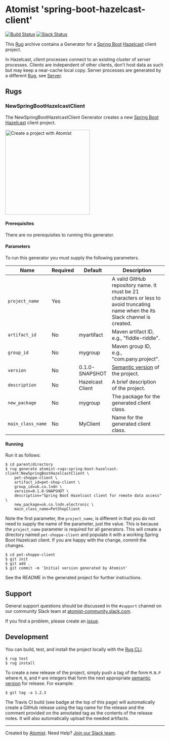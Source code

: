 # Atomist 'spring-boot-hazelcast-client'

[![Build Status](https://travis-ci.org/atomist-rugs/spring-boot-hazelcast-client.svg?branch=master)](https://travis-ci.org/atomist-rugs/spring-boot-hazelcast-client)
[![Slack Status](https://join.atomist.com/badge.svg)](https://join.atomist.com)

This [Rug][rug] archive contains a Generator for a [Spring Boot][boot]
[Hazelcast][hazelcast] client project.

In Hazelcast, *client* processes connect to an existing cluster of *server* processes.
Clients are independent of other clients, don't host data as such but may keep a near-cache
local copy. Server processes are generated by a different [Rug][rug], see [Server][server].

[rug]: http://docs.atomist.com/
[boot]: https://projects.spring.io/spring-boot/
[hazelcast]: https://hazelcast.org/
[server]: https://github.com/atomist-rugs/spring-boot-hazelcast-server

## Rugs

### NewSpringBootHazelcastClient

The NewSpringBootHazelcastClient Generator creates a new [Spring
Boot][boot] [Hazelcast][hazelcast] client project.

[boot]: https://projects.spring.io/spring-boot/
[hazelcast]: https://hazelcast.org/

[<img src="http://images.atomist.com/button/create-project.png" width="267" alt="Create a project with Atomist"/>](https://api.atomist.com/v1/projects/generators/9b8a5cf3-3b8c-47cc-93b3-8ecd58562c99)

#### Prerequisites

There are no prerequisites to running this generator.

#### Parameters

To run this generator you must supply the following parameters.

Name | Required | Default | Description
-----|----------|---------|------------
`project_name` | Yes | |  A valid GitHub repository name.  It must be 21 characters or less to avoid truncating name when the its Slack channel is created.
`artifact_id` | No | myartifact | Maven artifact ID, e.g., "fiddle-riddle".
`group_id` | No | mygroup |  Maven group ID, e.g., "com.pany.project".
`version` | No | 0.1.0-SNAPSHOT | [Semantic version][semver] of the project.
`description` | No | Hazelcast Client | A brief description of the project.
`new_package` | No | mygroup | The package for the generated client class.
`main_class_name` | No | MyClient | Name for the generated client class.

[semver]: http://semver.org

#### Running

Run it as follows:

```
$ cd parent/directory
$ rug generate atomist-rugs:spring-boot-hazelcast-client:NewSpringBootHazelcastClient \
    pet-shoppe-client \
    artifact_id=pet-shop-client \
    group_id=uk.co.lndn \
    version=0.1.0-SNAPSHOT \
    description="Spring Boot Hazelcast client for remote data access" \
    new_package=uk.co.lndn.electronic \
    main_class_name=PetShopClient
```

Note the first parameter, the `project_name`, is different in that you
do not need to supply the name of the parameter, just the value.  This
is because the `project_name` parameter is required for all
generators.  This will create a directory named `pet-shoppe-client` and
populate it with a working Spring Boot Hazelcast client.  If you are happy
with the change, commit the changes.

```
$ cd pet-shoppe-client
$ git init
$ git add .
$ git commit -m 'Initial version generated by Atomist'
```

See the README in the generated project for further instructions.

## Support

General support questions should be discussed in the `#support`
channel on our community Slack team
at [atomist-community.slack.com][slack].

If you find a problem, please create an [issue][].

[issue]: https://github.com/atomist-rugs/spring-boot-hazelcast-client/issues

## Development

You can build, test, and install the project locally with
the [Rug CLI][cli].

[cli]: https://github.com/atomist/rug-cli

```
$ rug test
$ rug install
```

To create a new release of the project, simply push a tag of the form
`M.N.P` where `M`, `N`, and `P` are integers that form the next
appropriate [semantic version][semver] for release.  For example:

[semver]: http://semver.org

```
$ git tag -a 1.2.3
```

The Travis CI build (see badge at the top of this page) will
automatically create a GitHub release using the tag name for the
release and the comment provided on the annotated tag as the contents
of the release notes.  It will also automatically upload the needed
artifacts.

---
Created by [Atomist][atomist].
Need Help?  [Join our Slack team][slack].

[atomist]: https://www.atomist.com/
[slack]: https://join.atomist.com/
